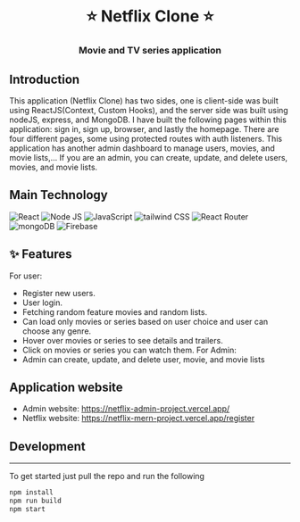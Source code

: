 <h1 align= center><b>⭐️ Netflix Clone ⭐️</b></h1>
<h3 align = center> Movie and TV series application </h3>

## Introduction

This application (Netflix Clone) has two sides, one is client-side was built using ReactJS(Context, Custom Hooks), and the server side was built using nodeJS, express, and MongoDB. I have built the following pages within this application: sign in, sign up, browser, and lastly the homepage. There are four different pages, some using protected routes with auth listeners. This application has another admin dashboard to manage users, movies, and movie lists,... If you are an admin, you can create, update, and delete users, movies, and movie lists.

## Main Technology

![React](https://img.shields.io/badge/React-%2320232a.svg?style=flat&logo=react&logoColor=%2361DAFB)
![Node JS](https://img.shields.io/badge/Node_JS-%2320232a.svg?style=flat&logo=nodedotjs&logoColor=#339933)
![JavaScript](https://img.shields.io/badge/Javascript-%23323330.svg?style=flat&logo=javascript&logoColor=%23F7DF1E)
![tailwind CSS](https://img.shields.io/badge/Tailwind_CSS-%2320232a.svg?style=flat&logo=tailwindcss&logoColor=06B6D4)
![React Router](https://img.shields.io/badge/React_Router-%2320232a?style=flat&logo=react-router&logoColor=CA4245)
![mongoDB](https://img.shields.io/badge/Mongo_DB-%2320232a?style=flat&logo=mongoDb&logoColor=47A248)
![Firebase](https://img.shields.io/badge/Firebase-%2320232a?style=flat&logo=firebase&logoColor=FFCA28)

## ✨ <a name="features"></a>Features

For user:

- Register new users.
- User login.
- Fetching random feature movies and random lists.
- Can load only movies or series based on user choice and user can choose any genre.
- Hover over movies or series to see details and trailers.
- Click on movies or series you can watch them.
  For Admin:
- Admin can create, update, and delete user, movie, and movie lists

## Application website
- Admin website: https://netflix-admin-project.vercel.app/
- Netflix website: https://netflix-mern-project.vercel.app/register

## Development

---

To get started just pull the repo and run the following

```bash
npm install
npm run build
npm start
```
